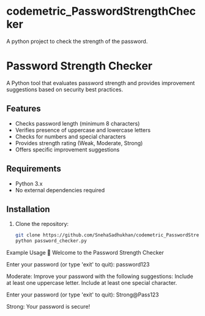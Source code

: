 # codemetric_PasswordStrengthChecker
A python project to check the strength of the password. 
# Password Strength Checker

A Python tool that evaluates password strength and provides improvement suggestions based on security best practices.

## Features
- Checks password length (minimum 8 characters)
- Verifies presence of uppercase and lowercase letters
- Checks for numbers and special characters
- Provides strength rating (Weak, Moderate, Strong)
- Offers specific improvement suggestions

## Requirements
- Python 3.x
- No external dependencies required

## Installation
1. Clone the repository:
   ```bash
   git clone https://github.com/SnehaSadhukhan/codemetric_PasswordStrengthChecker.git
   python password_checker.py
Example Usage
🔐 Welcome to the Password Strength Checker

Enter your password (or type 'exit' to quit): password123

Moderate: Improve your password with the following suggestions:
Include at least one uppercase letter.
Include at least one special character.

Enter your password (or type 'exit' to quit): Strong@Pass123

Strong: Your password is secure!
